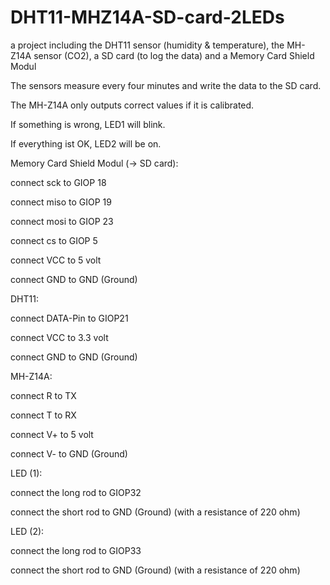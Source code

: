 # DHT11-MHZ14A-SD-card-2LEDs
a project including the DHT11 sensor (humidity & temperature), the MH-Z14A sensor (CO2), a SD card (to log the data) and a Memory Card Shield Modul

The sensors measure every four minutes and write the data to the SD card.

The MH-Z14A only outputs correct values if it is calibrated. 

If something is wrong, LED1 will blink. 

If everything ist OK, LED2 will be on.

Memory Card Shield Modul (→ SD card):

connect sck to GIOP 18

connect miso to GIOP 19

connect mosi to GIOP 23

connect cs to GIOP 5

connect VCC to 5 volt

connect GND to GND (Ground)

DHT11:

connect DATA-Pin to GIOP21

connect VCC to 3.3 volt

connect GND to GND (Ground)

MH-Z14A:

connect R to TX

connect T to RX

connect V+ to 5 volt

connect V- to GND (Ground)

LED (1):

connect the long rod to GIOP32

connect the short rod to GND (Ground) (with a resistance of 220 ohm)

LED (2):

connect the long rod to GIOP33

connect the short rod to GND (Ground) (with a resistance of 220 ohm)

